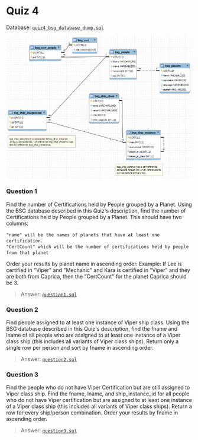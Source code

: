 # Quiz 4
Database: [`quiz4_bsg_database_dump.sql`](./quiz4_bsg_database_dump.sql)
<p align="center">
<img src="./BSG_Schema.PNG" />
</p>


### Question 1


Find the number of Certifications held by People grouped by a Planet.
Using the BSG database described in this Quiz's description, find the number of Certifications held by People grouped by a Planet.
This should have two columns:

    "name" will be the names of planets that have at least one certification.
    "CertCount" which will be the number of certifications held by people from that planet

Order your results by planet name in ascending order. Example: If Lee is certified in "Viper" and "Mechanic" and Kara is certified in "Viper" and they are both from Caprica, then the "CertCount" for the planet Caprica should be 3.

> Answer: [`question1.sql`](./question1.sql)


### Question 2


Find people assigned to at least one instance of Viper ship class.
Using the BSG database described in this Quiz's description, find the fname and lname of all people who are assigned to at least one instance of a Viper class ship (this includes all variants of Viper class ships).
Return only a single row per person and sort by fname in ascending order.

> Answer: [`question2.sql`](./question2.sql)


### Question 3

Find the people who do not have Viper Certification but are still assigned to Viper class ship.
Find the fname, lname, and ship_instance_id for all people who do not have Viper certification but are assigned to at least one instance of a Viper class ship (this includes all variants of Viper class ships).
 Return a row for every ship/person combination.
Order your results by fname in ascending order.

> Answer: [`question3.sql`](./question3.sql)
